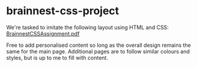 # brainnest-css-project
 We're tasked to imitate the following layout using HTML and CSS:
[BrainnestCSSAssignment.pdf](https://github.com/SnuggleTrouble/brainnest-css-project/files/10085949/BrainnestCSSAssignment.pdf)

Free to add personalised content so long as the overall design remains the same for the main page. Additional pages are to follow similar colours and styles, but is up to me to fill with content.
